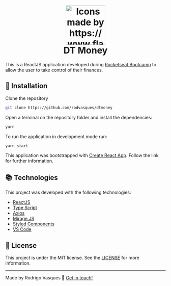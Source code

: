 <h1 align="center">
    <img alt="Icons made by https://www.flaticon.com/authors/bqlqn" src="https://cdn-icons-png.flaticon.com/512/3037/3037156.png" height="124" width="124">
    <br>
    DT Money
</h1>

This is a ReactJS application developed during [Rocketseat Bootcamp](https://rocketseat.com.br/bootcamp) to allow the user to take control of their finances.

## :rocket: Installation

Clone the repository

```bash
git clone https://github.com/rodvasques/dtmoney
```

Open a terminal on the repository folder and install the dependencies:

```bash
yarn
```

To run the application in development mode run:

```bash
yarn start
```

This application was bootstrapped with [Create React App](https://github.com/facebook/create-react-app). Follow the link for further information.

## :books: Technologies

This project was developed with the following technologies:

- [ReactJS](https://reactjs.org/)
- [Type Script](https://www.typescriptlang.org/)
- [Axios](https://axios-http.com/docs/intro)
- [Mirage JS](https://miragejs.com/)
- [Styled Components](https://styled-components.com/)
- [VS Code](https://code.visualstudio.com/) 


## :memo: License

This project is under the MIT license. See the [LICENSE](https://github.com/rodvasques/dtmoney) for more information.

---

Made by Rodrigo Vasques :wave: [Get in touch!](https://www.linkedin.com/in/rodrigo-vasques-62292bb0/)
